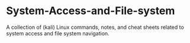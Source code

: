 # System-Access-and-File-system
A collection of (kali) Linux commands, notes, and cheat sheets related to system access and file system navigation.
